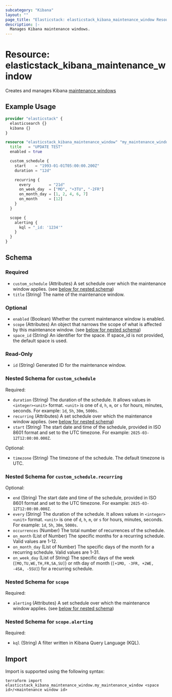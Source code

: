 ```yaml
---
subcategory: "Kibana"
layout: ""
page_title: "Elasticstack: elasticstack_kibana_maintenance_window Resource"
description: |-
  Manages Kibana maintenance windows.
---
```


# Resource: elasticstack_kibana_maintenance_window

Creates and manages Kibana [maintenance windows](https://www.elastic.co/docs/api/doc/kibana/group/endpoint-maintenance-window)

## Example Usage

```terraform
provider "elasticstack" {
  elasticsearch {}
  kibana {}
}

resource "elasticstack_kibana_maintenance_window" "my_maintenance_window" {
  title   = "UPDATE TEST"
  enabled = true

  custom_schedule {
    start    = "1993-01-01T05:00:00.200Z"
    duration = "12d"

    recurring {
      every        = "21d"
      on_week_day  = ["MO", "+3TU", "-2FR"]
      on_month_day = [1, 2, 4, 6, 7]
      on_month     = [12]
    }
  }

  scope {
    alerting {
      kql = "_id: '1234'"
    }
  }
}
```

<!-- schema generated by tfplugindocs -->
## Schema

### Required

- `custom_schedule` (Attributes) A set schedule over which the maintenance window applies. (see [below for nested schema](#nestedatt--custom_schedule))
- `title` (String) The name of the maintenance window.

### Optional

- `enabled` (Boolean) Whether the current maintenance window is enabled.
- `scope` (Attributes) An object that narrows the scope of what is affected by this maintenance window. (see [below for nested schema](#nestedatt--scope))
- `space_id` (String) An identifier for the space. If space_id is not provided, the default space is used.

### Read-Only

- `id` (String) Generated ID for the maintenance window.

<a id="nestedatt--custom_schedule"></a>
### Nested Schema for `custom_schedule`

Required:

- `duration` (String) The duration of the schedule. It allows values in `<integer><unit>` format. `<unit>` is one of `d`, `h`, `m`, or `s` for hours, minutes, seconds. For example: `1d`, `5h`, `30m`, `5000s`.
- `recurring` (Attributes) A set schedule over which the maintenance window applies. (see [below for nested schema](#nestedatt--custom_schedule--recurring))
- `start` (String) The start date and time of the schedule, provided in ISO 8601 format and set to the UTC timezone. For example: `2025-03-12T12:00:00.000Z`.

Optional:

- `timezone` (String) The timezone of the schedule. The default timezone is UTC.

<a id="nestedatt--custom_schedule--recurring"></a>
### Nested Schema for `custom_schedule.recurring`

Optional:

- `end` (String) The start date and time of the schedule, provided in ISO 8601 format and set to the UTC timezone. For example: `2025-03-12T12:00:00.000Z`.
- `every` (String) The duration of the schedule. It allows values in `<integer><unit>` format. `<unit>` is one of `d`, `h`, `m`, or `s` for hours, minutes, seconds. For example: `1d`, `5h`, `30m`, `5000s`.
- `occurrences` (Number) The total number of recurrences of the schedule.
- `on_month` (List of Number) The specific months for a recurring schedule. Valid values are 1-12.
- `on_month_day` (List of Number) The specific days of the month for a recurring schedule. Valid values are 1-31.
- `on_week_day` (List of String) The specific days of the week (`[MO,TU,WE,TH,FR,SA,SU]`) or nth day of month (`[+1MO, -3FR, +2WE, -4SA, -5SU]`) for a recurring schedule.



<a id="nestedatt--scope"></a>
### Nested Schema for `scope`

Required:

- `alerting` (Attributes) A set schedule over which the maintenance window applies. (see [below for nested schema](#nestedatt--scope--alerting))

<a id="nestedatt--scope--alerting"></a>
### Nested Schema for `scope.alerting`

Required:

- `kql` (String) A filter written in Kibana Query Language (KQL).

## Import

Import is supported using the following syntax:

```shell
terraform import elasticstack_kibana_maintenance_window.my_maintenance_window <space id>/<maintenance window id>
```

